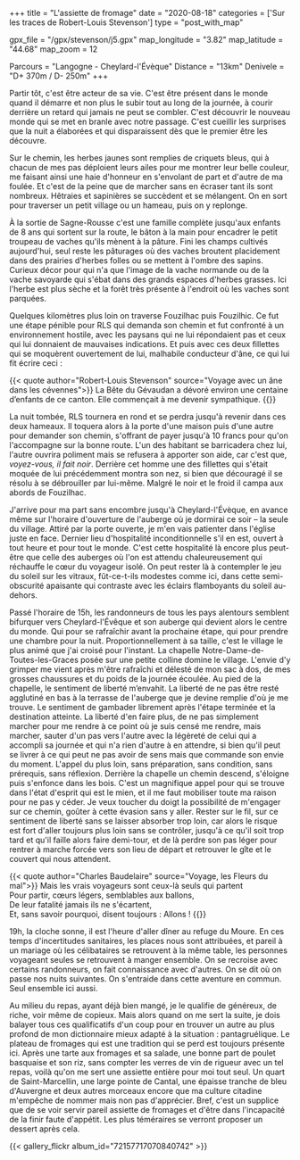 +++
title = "L'assiette de fromage"
date = "2020-08-18"
categories = ['Sur les traces de Robert-Louis Stevenson']
type = "post_with_map"

gpx_file = "/gpx/stevenson/j5.gpx"
map_longitude = "3.82"
map_latitude = "44.68"
map_zoom = 12

Parcours = "Langogne - Cheylard-l'Évèque"
Distance = "13km"
Denivele = "D+ 370m / D- 250m"
+++

Partir tôt, c'est être acteur de sa vie. C'est être présent dans le monde quand il démarre et non plus le subir tout au long de la journée, à courir derrière un retard qui jamais ne peut se combler. C'est découvrir le nouveau monde qui se met en branle avec notre passage. C'est cueillir les surprises que la nuit a élaborées et qui disparaissent dès que le premier être les découvre.

Sur le chemin, les herbes jaunes sont remplies de criquets bleus, qui à chacun de mes pas déploient leurs ailes pour me montrer leur belle couleur, me faisant ainsi une haie d'honneur en s'envolant de part et d'autre de ma foulée. Et c'est de la peine que de marcher sans en écraser tant ils sont nombreux. Hêtraies et sapinières se succèdent et se mélangent. On en sort pour traverser un petit village ou un hameau, puis on y replonge. 

À la sortie de Sagne-Rousse c'est une famille complète jusqu'aux enfants de 8 ans qui sortent sur la route, le bâton à la main pour encadrer le petit troupeau de vaches qu'ils mènent à la pâture. Fini les champs cultivés aujourd'hui, seul reste les pâturages où des vaches broutent placidement dans des prairies d'herbes folles ou se mettent à l'ombre des sapins. Curieux décor pour qui n'a que l'image de la vache normande ou de la vache savoyarde qui s'ébat dans des grands espaces d'herbes grasses. Ici l'herbe est plus sèche et la forêt très présente à l'endroit où les vaches sont parquées. 

Quelques kilomètres plus loin on traverse Fouzilhac puis Fouzilhic. Ce fut une étape pénible pour RLS qui demanda son chemin et fut confronté à un environnement hostile, avec les paysans qui ne lui répondaient pas et ceux qui lui donnaient de mauvaises indications. Et puis avec ces deux fillettes qui se moquèrent ouvertement de lui, malhabile conducteur d'âne, ce qui lui fit écrire ceci :

{{< quote author="Robert-Louis Stevenson" source="Voyage avec un âne dans les cévennes">}}
La Bête du Gévaudan a dévoré environ une centaine d’enfants de ce canton. Elle commençait à me devenir sympathique.
{{</quote>}}

La nuit tombée, RLS tournera en rond et se perdra jusqu'à revenir dans ces deux hameaux. Il toquera alors à la porte d'une maison puis d'une autre pour demander son chemin, s'offrant de payer jusqu'à 10 francs pour qu'on l'accompagne sur la bonne route. L'un des habitant se barricadera chez lui, l'autre ouvrira poliment mais se refusera à apporter son aide, car c'est que, _voyez-vous, il fait noir_. Derrière cet homme une des fillettes qui s'était moquée de lui précédemment montra son nez, si bien que découragé il se résolu à se débrouiller par lui-même. Malgré le noir et le froid il campa aux abords de Fouzilhac.

J'arrive pour ma part sans encombre jusqu'à Cheylard-l'Évèque, en avance même sur l'horaire d'ouverture de l'auberge où je dormirai ce soir – la seule du village. Attiré par la porte ouverte, je m'en vais patienter dans l'église juste en face. Dernier lieu d'hospitalité inconditionnelle s'il en est, ouvert à tout heure et pour tout le monde. C'est cette hospitalité là encore plus peut-être que celle des auberges où l'on est attendu chaleureusement qui réchauffe le cœur du voyageur isolé. On peut rester là à contempler le jeu du soleil sur les vitraux, fût-ce-t-ils modestes comme ici, dans cette semi-obscurité apaisante qui contraste avec les éclairs flamboyants du soleil au-dehors.


Passé l'horaire de 15h, les randonneurs de tous les pays alentours semblent bifurquer vers Cheylard-l'Évêque et son auberge qui devient alors le centre du monde. Qui pour se rafraîchir avant la prochaine étape, qui pour prendre une chambre pour la nuit. Proportionnellement à sa taille, c'est le village le plus animé que j'ai croisé pour l'instant.
La chapelle Notre-Dame-de-Toutes-les-Graces posée sur une petite colline domine le village. L'envie d'y grimper me vient après m'être rafraîchi et délesté de mon sac à dos, de mes grosses chaussures et du poids de la journée écoulée. Au pied de la chapelle, le sentiment de liberté m’envahit. La liberté de ne pas être resté agglutiné en bas à la terrasse de l'auberge que je devine remplie d'où je me trouve. Le sentiment de gambader librement après l'étape terminée et la destination atteinte. La liberté d'en faire plus, de ne pas simplement marcher pour me rendre à ce point où je suis censé me rendre, mais marcher, sauter d'un pas vers l'autre avec la légèreté de celui qui a accompli sa journée et qui n'a rien d'autre à en attendre, si bien qu'il peut se livrer à ce qui peut ne pas avoir de sens mais que commande son envie du moment. L'appel du plus loin, sans préparation, sans condition, sans prérequis, sans réflexion. Derrière la chapelle un chemin descend, s'éloigne puis s'enfonce dans les bois. C'est un magnifique appel pour qui se trouve dans l'état d'esprit qui est le mien, et il me faut mobiliser toute ma raison pour ne pas y céder. Je veux toucher du doigt la possibilité de m'engager sur ce chemin, goûter à cette évasion sans y aller. Rester sur le fil, sur ce sentiment de liberté sans se laisser absorber trop loin, car alors le risque est fort d'aller toujours plus loin sans se contrôler, jusqu'à ce qu'il soit trop tard et qu'il faille alors faire demi-tour, et de là perdre son pas léger pour rentrer à marche forcée vers son lieu de départ et retrouver le gîte et le couvert qui nous attendent.

{{< quote author="Charles Baudelaire" source="Voyage, les Fleurs du mal">}}
Mais les vrais voyageurs sont ceux-là seuls qui partent<br>
Pour partir, cœurs légers, semblables aux ballons,<br>
De leur fatalité jamais ils ne s'écartent,<br>
Et, sans savoir pourquoi, disent toujours : Allons !
{{</quote>}}

19h, la cloche sonne, il est l'heure d'aller dîner au refuge du Moure. En ces temps d'incertitudes sanitaires, les places nous sont attribuées, et pareil à un mariage où les célibataires se retrouvent à la même table, les personnes voyageant seules se retrouvent à manger ensemble. On se recroise avec certains randonneurs, on fait connaissance avec d'autres. On se dit où on passe nos nuits suivantes. On s'entraide dans cette aventure en commun. Seul ensemble ici aussi.

Au milieu du repas, ayant déjà bien mangé, je le qualifie de généreux, de riche, voir même de copieux. Mais alors quand on me sert la suite, je dois balayer tous ces qualificatifs d'un coup pour en trouver un autre au plus profond de mon dictionnaire mieux adapté à la situation : pantagruélique. Le plateau de fromages qui est une tradition qui se perd est toujours présente ici. Après une tarte aux fromages et sa salade, une bonne part de poulet basquaise et son riz, sans compter les verres de vin de rigueur avec un tel repas, voilà qu'on me sert une assiette entière pour moi tout seul. Un quart de Saint-Marcellin, une large pointe de Cantal, une épaisse tranche de bleu d'Auvergne et deux autres morceaux encore que ma culture citadine m'empêche de nommer mais non pas d'apprécier. Bref, c'est un supplice que de se voir servir pareil assiette de fromages et d'être dans l'incapacité de la finir faute d'appétit. Les plus téméraires se verront proposer un dessert après cela.

{{< gallery_flickr album_id="72157717070840742" >}}
